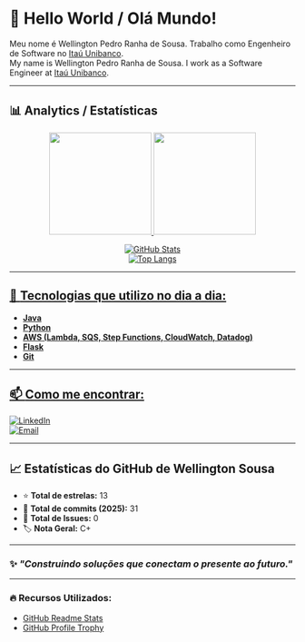 # 👋 Hello World / Olá Mundo!

Meu nome é Wellington Pedro Ranha de Sousa. Trabalho como Engenheiro de Software no [Itaú Unibanco](https://www.itau.com.br).  
My name is Wellington Pedro Ranha de Sousa. I work as a Software Engineer at [Itaú Unibanco](https://www.itau.com.br).

---

## 📊 **Analytics / Estatísticas**  
<div align="center">
  <a href="https://github.com/rafaballerini">
  <img height="180em" src="https://github-readme-stats.vercel.app/api?username=wprsousa&show_icons=true&theme=dracula&include_all_commits=true&count_private=true"/>
  <img height="180em" src="https://github-readme-stats.vercel.app/api/top-langs/?username=wprsousa&layout=compact&langs_count=7&theme=dracula"/>
</div>
<div align="center">

![GitHub Stats](https://github-readme-stats.vercel.app/api?username=wprsousa&show_icons=true&count_private=true&theme=radical)  
![Top Langs](https://github-readme-stats.vercel.app/api/top-langs/?username=wprsousa&layout=compact&langs_count=6&theme=radical)

</div>

---

## 🚀 **Tecnologias que utilizo no dia a dia:**  
- **Java**  
- **Python**  
- **AWS (Lambda, SQS, Step Functions, CloudWatch, Datadog)**  
- **Flask**  
- **Git**  

---

## 📫 **Como me encontrar:**  
[![LinkedIn](https://img.shields.io/badge/-LinkedIn-blue?style=flat-square&logo=Linkedin&logoColor=white&link=https://www.linkedin.com/in/wprsousa/)](https://www.linkedin.com/in/wprsousa/)  
[![Email](https://img.shields.io/badge/-Email-c14438?style=flat-square&logo=Gmail&logoColor=white&link=mailto:wprsousa@gmail.com)](mailto:wprsousa@gmail.com)  

---

## 📈 **Estatísticas do GitHub de Wellington Sousa**  
- ⭐ **Total de estrelas:** 13  
- 🔄 **Total de commits (2025):** 31  
- 🐞 **Total de Issues:** 0  
- 🏷️ **Nota Geral:** C+  

---

### ✨ *"Construindo soluções que conectam o presente ao futuro."*  

---

### 🔥 **Recursos Utilizados:**  
- [GitHub Readme Stats](https://github.com/anuraghazra/github-readme-stats)  
- [GitHub Profile Trophy](https://github.com/ryo-ma/github-profile-trophy)  
